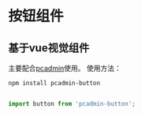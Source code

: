 # 按钮组件

## 基于vue视觉组件

主要配合[pcadmin](https://github.com/ksc-fx/pcadmin)使用。
使用方法：
```
npm install pcadmin-button
```

```javascript

import button from 'pcadmin-button';

```